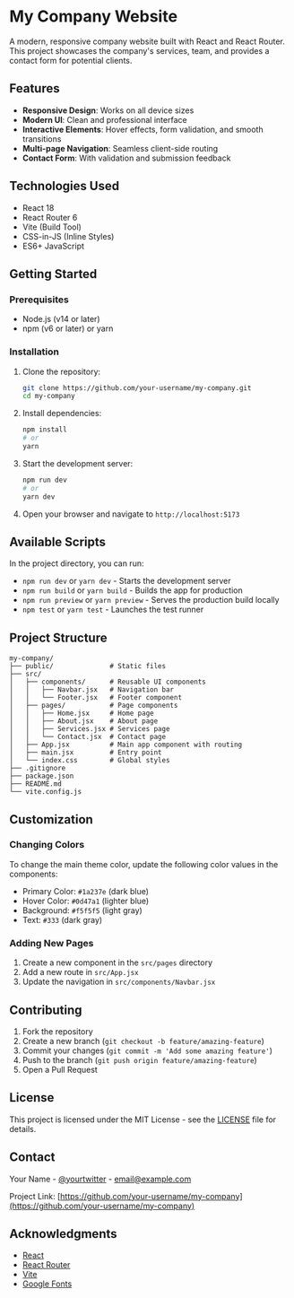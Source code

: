 # My Company Website

A modern, responsive company website built with React and React Router. This project showcases the company's services, team, and provides a contact form for potential clients.

## Features

- **Responsive Design**: Works on all device sizes
- **Modern UI**: Clean and professional interface
- **Interactive Elements**: Hover effects, form validation, and smooth transitions
- **Multi-page Navigation**: Seamless client-side routing
- **Contact Form**: With validation and submission feedback

## Technologies Used

- React 18
- React Router 6
- Vite (Build Tool)
- CSS-in-JS (Inline Styles)
- ES6+ JavaScript

## Getting Started

### Prerequisites

- Node.js (v14 or later)
- npm (v6 or later) or yarn

### Installation

1. Clone the repository:
   ```bash
   git clone https://github.com/your-username/my-company.git
   cd my-company
   ```

2. Install dependencies:
   ```bash
   npm install
   # or
   yarn
   ```

3. Start the development server:
   ```bash
   npm run dev
   # or
   yarn dev
   ```

4. Open your browser and navigate to `http://localhost:5173`

## Available Scripts

In the project directory, you can run:

- `npm run dev` or `yarn dev` - Starts the development server
- `npm run build` or `yarn build` - Builds the app for production
- `npm run preview` or `yarn preview` - Serves the production build locally
- `npm test` or `yarn test` - Launches the test runner

## Project Structure

```
my-company/
├── public/              # Static files
├── src/
│   ├── components/      # Reusable UI components
│   │   ├── Navbar.jsx   # Navigation bar
│   │   └── Footer.jsx   # Footer component
│   ├── pages/           # Page components
│   │   ├── Home.jsx     # Home page
│   │   ├── About.jsx    # About page
│   │   ├── Services.jsx # Services page
│   │   └── Contact.jsx  # Contact page
│   ├── App.jsx          # Main app component with routing
│   ├── main.jsx         # Entry point
│   └── index.css        # Global styles
├── .gitignore
├── package.json
├── README.md
└── vite.config.js
```

## Customization

### Changing Colors

To change the main theme color, update the following color values in the components:

- Primary Color: `#1a237e` (dark blue)
- Hover Color: `#0d47a1` (lighter blue)
- Background: `#f5f5f5` (light gray)
- Text: `#333` (dark gray)

### Adding New Pages

1. Create a new component in the `src/pages` directory
2. Add a new route in `src/App.jsx`
3. Update the navigation in `src/components/Navbar.jsx`

## Contributing

1. Fork the repository
2. Create a new branch (`git checkout -b feature/amazing-feature`)
3. Commit your changes (`git commit -m 'Add some amazing feature'`)
4. Push to the branch (`git push origin feature/amazing-feature`)
5. Open a Pull Request

## License

This project is licensed under the MIT License - see the [LICENSE](LICENSE) file for details.

## Contact

Your Name - [@yourtwitter](https://twitter.com/yourtwitter) - email@example.com

Project Link: [https://github.com/your-username/my-company](https://github.com/your-username/my-company)

## Acknowledgments

- [React](https://reactjs.org/)
- [React Router](https://reactrouter.com/)
- [Vite](https://vitejs.dev/)
- [Google Fonts](https://fonts.google.com/)
